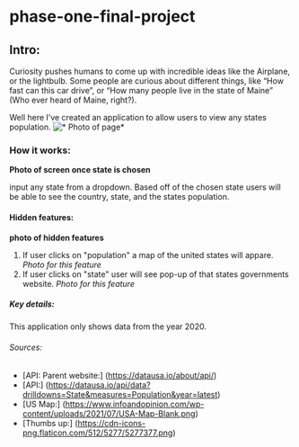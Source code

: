 # phase-one-final-project
## Intro:
Curiosity pushes humans to come up with incredible ideas like the Airplane, or the lightbulb. Some people are curious about different things, like “How fast can this car drive”, or “How many people live in the state of Maine” (Who ever heard of Maine, right?).

Well here I’ve created an application to allow users to view any states population.
![* Photo of page*](https://file%2B.vscode-resource.vscode-cdn.net/Users/levideutsch/Desktop/Screen%20Shot%202022-11-13%20at%2011.45.48%20AM.png?version%3D1668357993395)

### How it works:
**Photo of screen once state is chosen**

input any state from a dropdown. Based off of the chosen state users will be able to see the country, state, and the states population.

#### Hidden features:
**photo of hidden features**
1. If user clicks on "population" a map of the united states will appare.
*Photo for this feature*
2. If user clicks on "state" user will see pop-up of that states governments website.
*Photo for this feature*


##### Key details:
This application only shows data from the year 2020.

###### Sources:
* [API: Parent website:] (https://datausa.io/about/api/)
* [API:] (https://datausa.io/api/data?drilldowns=State&measures=Population&year=latest)
* [US Map:] (https://www.infoandopinion.com/wp-content/uploads/2021/07/USA-Map-Blank.png)
* [Thumbs up:] (https://cdn-icons-png.flaticon.com/512/5277/5277377.png)